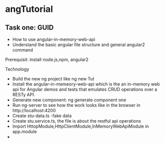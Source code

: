 # angTutorial
<h2>Task one: GUID</h2>
<ul>
  <li>How to use angular-in-memory-web-api </li>
  <li>Understand the basic angular file structure and general angular2 command</li>
</ul>
<p>Prerequisit: install node.js,npm, angular2</p>
<p>Technology</p>
<ul>
	<li>Build the new ng project like ng new Tut</li>
	<li>Install the angular-in-memeory-web-api which is the an in-memory web api for Angular demos and tests that emulates CRUD operations over a RESTy API.</li>
	<li>Generate new component: ng generate component one</li>
	<li>Run ng-server to see how the work looks like in the browser in http://localhost:4200</li>
	<li>Create stu-data.ts -fake data</li>
	<li>Create stu.service.ts, the file is about the restful api operations</li>
	<li>Import HttopModule,HttpClientModule,InMemoryWebApiModule in app.module</li>
	<li></li>
</ul>
 
